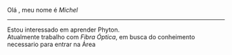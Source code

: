 Olá , meu nome é _Michel_
***
Estou interessado em aprender Phyton. <br>
Atualmente trabalho com _Fibra Óptica_, em busca do conheimento necessario para entrar na Área
<!---
MichelSalles/MichelSalles is a ✨ special ✨ repository because its `README.md` (this file) appears on your GitHub profile.
You can click the Preview link to take a look at your changes.
--->

